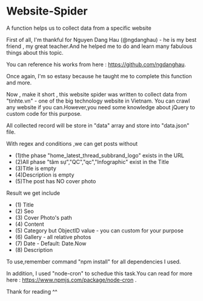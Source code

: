 # Website-Spider
A function helps us to collect data from a specific website

First of all, I'm thankful for Nguyen Dang Hau (@ngdanghau) - he is my best friend , my great teacher.And he helped me to do and learn many fabulous things 
about this topic.

You can reference his works from here : https://github.com/ngdanghau.

Once again, I'm so estasy because he taught me to complete this function and more.


Now , make it short , this website spider was written to collect data from "tinhte.vn" - one of the big technology website in Vietnam.
You can crawl any website if you can.However,you need some knowledge about jQuery to custom code for this purpose.

All collected record will be store in "data" array and store into "data.json" file.

With regex and conditions ,we can get posts without 
 * (1)the phase "home_latest_thread_subbrand_logo" exists in the URL 
 * (2)All phase "tâm sự","QC","qc","Infographic" exist  in the Title
 * (3)Title is empty
 * (4)Description is empty
 * (5)The post has NO cover photo
 
Result we get include
 * (1) Title
 * (2) Seo
 * (3) Cover Photo's path
 * (4) Content
 * (5) Category but ObjectID value - you can custom for your purpose
 * (6) Gallery - all relative photos
 * (7) Date - Default: Date.Now
 * (8) Description
 
To use,remember command "npm install" for all dependencies I used.

In addition, I used "node-cron" to schedue this task.You can read for more here : https://www.npmjs.com/package/node-cron .

Thank for reading ^^
